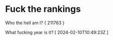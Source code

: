 # Fuck the rankings

Who the hell am I?
{ 211763 }

What fucking year is it?
[ 2024-02-10T10:49:23Z ]
